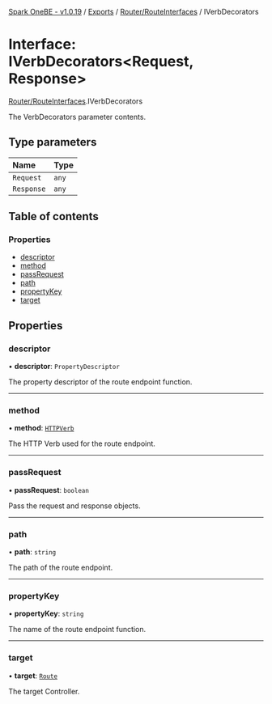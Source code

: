 [Spark OneBE - v1.0.19](../README.md) / [Exports](../modules.md) / [Router/RouteInterfaces](../modules/Router_RouteInterfaces.md) / IVerbDecorators

# Interface: IVerbDecorators<Request, Response\>

[Router/RouteInterfaces](../modules/Router_RouteInterfaces.md).IVerbDecorators

The VerbDecorators parameter contents.

## Type parameters

| Name | Type |
| :------ | :------ |
| `Request` | `any` |
| `Response` | `any` |

## Table of contents

### Properties

- [descriptor](Router_RouteInterfaces.IVerbDecorators.md#descriptor)
- [method](Router_RouteInterfaces.IVerbDecorators.md#method)
- [passRequest](Router_RouteInterfaces.IVerbDecorators.md#passrequest)
- [path](Router_RouteInterfaces.IVerbDecorators.md#path)
- [propertyKey](Router_RouteInterfaces.IVerbDecorators.md#propertykey)
- [target](Router_RouteInterfaces.IVerbDecorators.md#target)

## Properties

### descriptor

• **descriptor**: `PropertyDescriptor`

The property descriptor of the route endpoint function.

___

### method

• **method**: [`HTTPVerb`](../enums/HTTP_HTTPVerb.HTTPVerb.md)

The HTTP Verb used for the route endpoint.

___

### passRequest

• **passRequest**: `boolean`

Pass the request and response objects.

___

### path

• **path**: `string`

The path of the route endpoint.

___

### propertyKey

• **propertyKey**: `string`

The name of the route endpoint function.

___

### target

• **target**: [`Route`](../classes/Router_Route.Route.md)

The target Controller.

